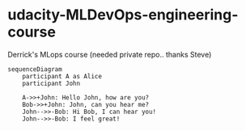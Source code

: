 udacity-MLDevOps-engineering-course
===============

Derrick's MLops course (needed private repo.. thanks Steve)

```mermaid
sequenceDiagram
    participant A as Alice
    participant John

    A->>+John: Hello John, how are you?
    Bob->>+John: John, can you hear me?
    John-->>-Bob: Hi Bob, I can hear you!
    John-->>-Bob: I feel great!
```